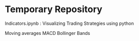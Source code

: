 # Temporary Repository

Indicators.ipynb : Visualizing Trading Strategies using python

Moving averages
MACD
Bollinger Bands
